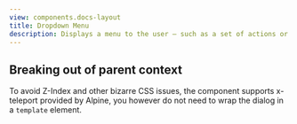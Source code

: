 ```yaml
---
view: components.docs-layout
title: Dropdown Menu
description: Displays a menu to the user — such as a set of actions or functions — triggered by a button.
---
```


<x-component-preview component="previews.dropdown-menu-demo"></x-component-preview>

## Breaking out of parent context

To avoid Z-Index and other bizarre CSS issues, the component supports x-teleport provided by Alpine, you however do not need to wrap the dialog in a `template` element.

<x-component-preview component="previews.dropdown-menu-teleport-demo"></x-component-preview>
